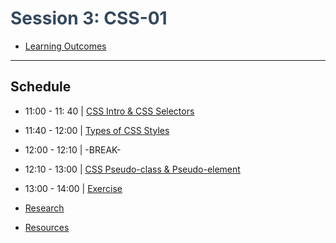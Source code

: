 # <span style="color: #34495e">Session 3: CSS-01</span>


- [Learning Outcomes](./learning-outcomes.md)
---

## Schedule

- 11:00 - 11: 40 | [CSS Intro & CSS Selectors](./introAndSelectors.md)

- 11:40 - 12:00 | [Types of CSS Styles](./typesOfStyles.md)

- 12:00 - 12:10 | -BREAK-

- 12:10 - 13:00 | [CSS Pseudo-class & Pseudo-element](./pseudoClassAndElement.md)

- 13:00 - 14:00 | [Exercise](./exercise.md)

- [Research](./research-topics.md)
- [Resources](./resources.md)
